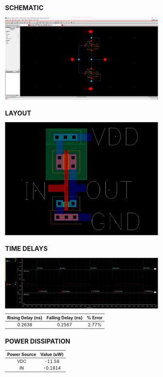 ## SCHEMATIC
![DataPath](inverter_schem.png)

## LAYOUT
![DataPath](inverter_layout.png)

## TIME DELAYS
![DataPath](inverter_delay.png)

| Rising Delay (ns) | Falling Delay (ns) | % Error |
|     :------:      |       :------:     |  :---:  |
| 0.2638 | 0.2567 | 2.77% |

## POWER DISSIPATION

| Power Source | Value (uW) |
|    :----:    | :---: |
| VDC | -11.58 |
| IN | -0.1814 |
